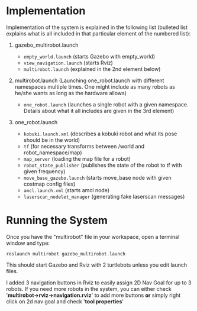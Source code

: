**Implementation**
==================

Implementation of the system is explained in the following list (bulleted list explains what is all included in that particular element of the numbered list):
	
 1. gazebo_multirobot.launch
 
    - `empty_world.launch` (starts Gazebo with empty_world)       
    - `view_navigation.launch` (starts Rviz)     
    - `multirobot.launch` (explained in the 2nd element below)

 2. multirobot.launch (Launching one_robot.launch with different namespaces multiple times. One might include as many robots as he/she wants as long as the hardware allows)
    - `one_robot.launch` (launches a single robot with a given namespace. Details about what it all includes are given in the 3rd element)

 3. one_robot.launch
    - `kobuki.launch.xml` (describes a kobuki robot and what its pose should be in the world)
    - `tf` (for necessary transforms between /world and robot_namespace/map)
    - `map_server` (loading the map file for a robot)
    - `robot_state_publisher` (publishes the state of the robot to tf with given frequency)
    - `move_base_gazebo.launch` (starts move_base node with given costmap config files)
    - `amcl.launch.xml` (starts amcl node)
    - `laserscan_nodelet_manager` (generating fake laserscan messages)

**Running the System**
=======
Once you have the "multirobot" file in your workspace, open a terminal window and type:

    roslaunch multirobot gazebo_multirobot.launch

This should start Gazebo and Rviz with 2 turtlebots unless you edit launch files.

I added 3 navigation buttons in Rviz to easily assign 2D Nav Goal for up to 3 robots. If you need more robots in the system, you can either check '**multirobot->rviz->navigation.rviz**' to add more buttons **or** simply right click on 2d nav goal and check '**tool properties**'
